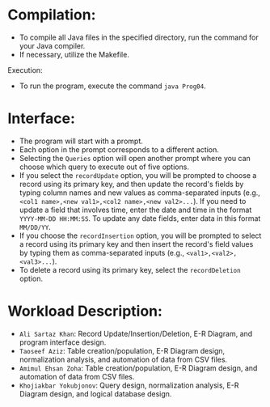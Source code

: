 # Compilation:

- To compile all Java files in the specified directory, run the command for your Java compiler.
- If necessary, utilize the Makefile.

Execution:

- To run the program, execute the command `java Prog04`.

# Interface:

- The program will start with a prompt.
- Each option in the prompt corresponds to a different action.
- Selecting the `Queries` option will open another prompt where you can choose which query to execute out of five options.
- If you select the `recordUpdate` option, you will be prompted to choose a record using its primary key, and then update the record's fields by typing column names and new values as comma-separated inputs (e.g., ```<col1 name>,<new val1>,<col2 name>,<new val2>...```). If you need to update a field that involves time, enter the date and time in the format `YYYY-MM-DD HH:MM:SS`. To update any date fields, enter data in this format `MM/DD/YY`.
- If you choose the `recordInsertion` option, you will be prompted to select a record using its primary key and then insert the record's field values by typing them as comma-separated inputs (e.g., ```<val1>,<val2>,<val3>...```).
- To delete a record using its primary key, select the `recordDeletion` option.

# Workload Description:

- `Ali Sartaz Khan`: Record Update/Insertion/Deletion, E-R Diagram, and program interface design.
- `Taoseef Aziz`: Table creation/population, E-R Diagram design, normalization analysis, and automation of data from CSV files.
- `Amimul Ehsan Zoha`: Table creation/population, E-R Diagram design, and automation of data from CSV files.
- `Khojiakbar Yokubjonov`: Query design, normalization analysis, E-R Diagram design, and logical database design.
